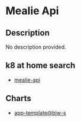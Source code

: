 # Mealie Api

## Description

No description provided.

## k8 at home search

- [mealie-api](https://nanne.dev/k8s-at-home-search/#/mealie-api)

## Charts

- [app-template@bjw-s](https://bjw-s.github.io/helm-charts/)
